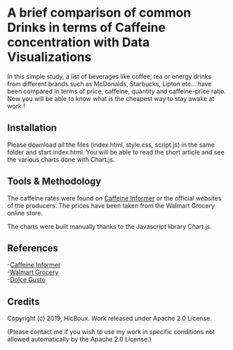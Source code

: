 <h1>A brief comparison of common Drinks in terms of Caffeine concentration with Data Visualizations</h1>

In this simple study, a list of beverages like coffee, tea or energy drinks from different brands such as McDonalds, Starbucks, Lipton etc... have 
been compared in terms of price, caffeine, quantity and caffeine-price ratio. Now you will be able to know what is the cheapest way to stay awake at work !

<h2>Installation</h2>

Please download all the files (index.html, style.css, script.js) in the same folder and start index.html. You will be able to read the 
short article and see the various charts done with Chart.js.

<h2>Tools & Methodology</h2>

The caffeine rates were found on [Caffeine Informer](caffeineinformer.com) or the official websites of the producers. The prices have been 
taken from the Walmart Grocery online store. 

The charts were built manually thanks to the Javascript library Chart.js.


<h2>References</h2>

-[Caffeine Informer](caffeineinformer.com) <br/>
-[Walmart Grocery](https://grocery.walmart.com/) <br/>
-[Dolce Gusto](https://www.dolce-gusto.us/) <br/>


<h2>Credits</h2>

Copyright (c) 2019, HicBoux. Work released under Apache 2.0 License. 

(Please contact me if you wish to use my work in specific conditions not allowed automatically by the Apache 2.0 License.)
